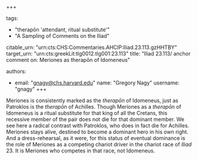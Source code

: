 +++

tags:
- "therapōn &#39;attendant, ritual substitute&#39;"
- "A Sampling of Comments on the Iliad"

citable_urn: "urn:cts:CHS:Commentaries.AHCIP:Iliad.23.113.gzHHTBY"
target_urn: "urn:cts:greekLit:tlg0012.tlg001:23.113"
title: "Iliad 23.113/ anchor comment on: Meriones as therapōn of Idomeneus"

authors:
- email: "gnagy@chs.harvard.edu"
  name: "Gregory Nagy"
  username: "gnagy"
+++

<p>Meriones is consistently marked as the <em>therapōn</em> of Idomeneus, just as Patroklos is the <em>therapōn</em> of Achilles. Though Meriones as a <em>therapōn</em> of Idomeneus is a ritual substitute for that king of all the Cretans, this recessive member of the pair does not die for that dominant member. We see here a radical contrast with Patroklos, who does in fact die for Achilles. Meriones stays alive, destined to become a dominant hero in his own right. And a dress-rehearsal, as it were, for this status of eventual dominance is the role of Meriones as a competing chariot driver in the chariot race of <em>Iliad</em> 23. It is Meriones who competes in that race, not Idomeneus. </p>